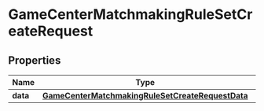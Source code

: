 

# GameCenterMatchmakingRuleSetCreateRequest


## Properties

| Name | Type | Description | Notes |
|------------ | ------------- | ------------- | -------------|
|**data** | [**GameCenterMatchmakingRuleSetCreateRequestData**](GameCenterMatchmakingRuleSetCreateRequestData.md) |  |  |



